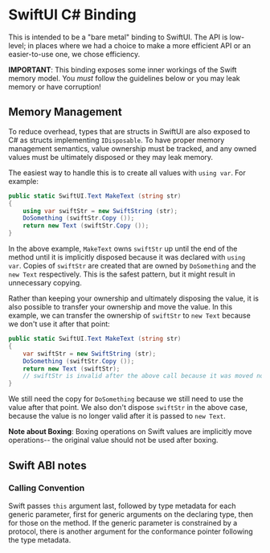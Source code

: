 # SwiftUI C# Binding

This is intended to be a "bare metal" binding to SwiftUI. The API is low-level; in places where we had a choice to make a more efficient API or an easier-to-use one, we chose efficiency.

**IMPORTANT**: This binding exposes some inner workings of the Swift memory model. You _must_ follow the guidelines below or you may leak memory or have corruption!

## Memory Management

To reduce overhead, types that are structs in SwiftUI are also exposed to C# as structs implementing `IDisposable`. To have proper memory management semantics, value ownership must be tracked, and any owned values must be ultimately disposed or they may leak memory.

The easiest way to handle this is to create all values with `using var`. For example:

```csharp
public static SwiftUI.Text MakeText (string str)
{
	using var swiftStr = new SwiftString (str);
	DoSomething (swiftStr.Copy ());
	return new Text (swiftStr.Copy ());
}
```

In the above example, `MakeText` owns `swiftStr` up until the end of the method until it is implicitly disposed because it was declared with `using var`. Copies of `swiftStr` are created that are owned by `DoSomething` and the `new Text` respectively. This is the safest pattern, but it might result in unnecessary copying.

Rather than keeping your ownership and ultimately disposing the value, it is also possible to transfer your ownership and move the value. In this example, we can transfer the ownership of `swiftStr` to `new Text` because we don't use it after that point:

```csharp
public static SwiftUI.Text MakeText (string str)
{
	var swiftStr = new SwiftString (str);
	DoSomething (swiftStr.Copy ());
	return new Text (swiftStr);
	// swiftStr is invalid after the above call because it was moved not Copied!
}
```
We still need the copy for `DoSomething` because we still need to use the value after that point. We also don't dispose `swiftStr` in the above case, because the value is no longer valid after it is passed to `new Text`.

**Note about Boxing**: Boxing operations on Swift values are implicitly move operations-- the original value should not be used after boxing.

## Swift ABI notes

### Calling Convention

Swift passes `this` argument last, followed by type metadata for each generic parameter, first for generic arguments on the declaring type, then for those on the method. If the generic parameter is constrained by a protocol, there is another argument for the conformance pointer following the type metadata.

